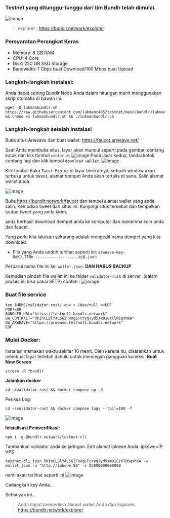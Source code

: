 
### Testnet yang ditunggu-tunggu dari tim Bundlr telah dimulai.
![image](https://user-images.githubusercontent.com/48665887/178899422-b914ca03-12c1-4157-868e-2b92b010ade2.png)

> explorer :
> https://bundlr.network/explorer

### Persyaratan Perangkat Keras

- Memory: 8 GB RAM
- CPU: 4 Core
- Disk: 250 GB SSD Storage
- Bandwidth: 1 Gbps buat Download/100 Mbps buat Upload

### Langkah-langkah instalasi:
Anda dapat setting Bundlr Node Anda dalam hitungan menit menggunakan skrip otomatis di bawah ini.

```
wget -O lukmanbundlr.sh https://raw.githubusercontent.com/lukmanc405/testnet/main/bundlr/lukmanbundlr.sh && chmod +x lukmanbundlr.sh && ./lukmanbundlr.sh
```

### Langkah-langkah setelah Instalasi
Buka situs Arweave dan buat wallet: https://faucet.arweave.net/

Saat Anda membuka situs, layar akan muncul seperti pada gambar, centang kotak dan klik tombol `continue`.
![image](https://user-images.githubusercontent.com/48665887/178900055-40467956-462f-4236-a9bf-8b5ba395125d.png)
Pada layar kedua, tandai kotak centang lagi dan klik tombol `download wallet`.
![image](https://user-images.githubusercontent.com/48665887/178900246-fb4db0a3-5a72-485a-932b-fa53ec4dff04.png)

Klik tombol Buka `Tweet Pop-up` di layar berikutnya, sebuah window akan terbuka untuk tweet, alamat dompet Anda akan tertulis di sana. Salin alamat wallet anda.


![image](https://user-images.githubusercontent.com/48665887/178902152-a3af2c8d-eac6-48bb-905e-6884c9d244c1.png)

Buka https://bundlr.network/faucet dan tempel alamat wallet yang anda salin. Kemudian tweet dari situs ini. Kunjungi situs tersebut dan tempelkan tautan tweet yang anda kirim.

anda berhasil download dompet anda ke komputer dan menerima koin anda dari faucet.

Yang perlu kita lakukan sekarang adalah mengedit nama dompet yang kita download.

- File yang Anda unduh terlihat seperti ini: `arweave-key-QeKJ_TTBe....................ejQ.json`

Perbarui nama file ini ke` wallet.json`. **DAN HARUS BACKUP**

Kemudian pindah file wallet ini ke folder `validator-rust` di server .(dalam proses ini bisa pakai SFTP)
contoh :
![image](https://user-images.githubusercontent.com/48665887/178907113-f89d9396-787d-43ee-a0c0-e9539edca4ee.png)


### Buat file service
```
tee $HOME/validator-rust/.env > /dev/null <<EOF
PORT=80
BUNDLER_URL="https://testnet1.bundlr.network"
GW_CONTRACT="RkinCLBlY4L5GZFv8gCFcrygTyd5Xm91CzKlR6qxhKA"
GW_ARWEAVE="https://arweave.testnet1.bundlr.network"
EOF
```
### Mulai Docker:
Instalasi memakan waktu sekitar 10 menit. Oleh karena itu, disarankan untuk membuat layar terlebih dahulu untuk mencegah gangguan koneksi.
**Buat New Screen**
```
screen -R "bundlr
```
**Jalankan docker**

```
cd ~/validator-rust && docker compose up -d
```


Periksa Log:

```
cd ~/validator-rust && docker compose logs --tail=100 -f
```

![image](https://user-images.githubusercontent.com/48665887/178907619-43bc8495-1450-4943-82b4-063d2507fa84.png)

**Inisialisasi Pemverifikasi:**

```
npm i -g @bundlr-network/testnet-cli
```

Tambahkan validator anda ke jaringan. Edit alamat ipkowe Anda:
ipkowe=IP VPS

```
testnet-cli join RkinCLBlY4L5GZFv8gCFcrygTyd5Xm91CzKlR6qxhKA -w wallet.json -u "http://ipkowe:80" -s 25000000000000 
```

nanti akan terlihat seperti ini 
![image](https://user-images.githubusercontent.com/48665887/178915313-518e4595-c39a-4e49-930d-88fa59eef964.png)

Cadangkan key Anda...

Sebanyak ini...

>Anda dapat memeriksa alamat wallet Anda dari Explorer.
>https://bundlr.network/explorer
